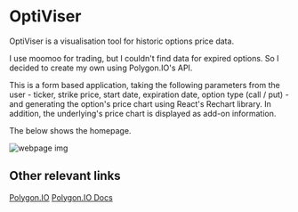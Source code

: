 # OptiViser

OptiViser is a visualisation tool for historic options price data. 

I use moomoo for trading, but I couldn't find data for expired options. So I decided to create my own using Polygon.IO's API.

This is a form based application, taking the following parameters from the user - ticker, strike price, start date, expiration date, option type (call / put) - and generating the option's price chart using React's Rechart library. In addition, the underlying's price chart is displayed as add-on information.

The below shows the homepage.

![webpage img](./src/assets/HODV%20.png)

## Other relevant links

[Polygon.IO](https://polygon.io/)
[Polygon.IO Docs](https://polygon.io/docs)
